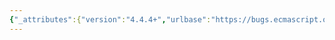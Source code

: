 ```yaml
---
{"_attributes":{"version":"4.4.4+","urlbase":"https://bugs.ecmascript.org/","maintainer":"dherman@mozilla.com"},"bug":{"bug_id":1283,"creation_ts":"2013-03-11 08:16:00 -0700","short_desc":"13.4: Static Semantics Early Errors too strict","delta_ts":"2013-07-15 17:03:22 -0700","product":"Draft for 6th Edition","component":"technical issue","version":"Rev 15: May 14, 2013 Draft","rep_platform":"All","op_sys":"All","bug_status":"RESOLVED","resolution":"FIXED","priority":"Normal","bug_severity":"minor","everconfirmed":true,"reporter":{"uid":"wingo","name":"Andy Wingo"},"assigned_to":{"uid":"allen","name":"Allen Wirfs-Brock"},"cc":["rossberg","usrbincc"],"long_desc":[{"commentid":3418,"comment_count":0,"who":{"uid":"wingo","name":"Andy Wingo"},"bug_when":"2013-03-11 08:16:23 -0700","thetext":"Hi\n\nSection 13.4 of the new draft specifies two early errors that are needlessly restrictive:\n\n  * It is a Syntax Error if FunctionBody Contains YieldExpression is false.\n\n\"function* () {}\" is well-defined, and might come about through use of eval code.\n\n  * It is a Syntax Error if AssignmentExpression Contains YieldExpression.\n\n\"yield yield 3\" is also perfectly well-defined.\n\nIn both of these cases, an implementation would have to do more work to implement the restrictions than it would to not implement them."},{"commentid":4017,"comment_count":1,"who":{"uid":"wingo","name":"Andy Wingo"},"bug_when":"2013-05-15 06:48:50 -0700","thetext":"This bug is still present in revision 15."},{"commentid":4022,"comment_count":2,"who":{"uid":"allen","name":"Allen Wirfs-Brock"},"bug_when":"2013-05-15 09:06:43 -0700","thetext":"Do you have a real use case for a generator function body without a yield other than a by-product of a degenerate case of mechanical code generation?\n\nIf not, it's a trade-off between early diagnostics for human written code and a slight simplification of a code generator."},{"commentid":4023,"comment_count":3,"who":{"uid":"rossberg","name":"Andreas Rossberg"},"bug_when":"2013-05-15 09:22:02 -0700","thetext":"One important use case is prototyping with a dummy generator. Or the case where you comment out a yield for debugging. That shouldn't render the program illegal.\n\nA zero iterator/generator could also be a perfectly sensible part of a generic iterator library. There is no reason to believe that you don't occasionally need an empty generator in the same manner you sometimes need empty functions.\n\nAlso, I don't think it simplifies code generators. If anything, it's more work to diagnose this case."},{"commentid":4168,"comment_count":4,"who":{"uid":"usrbincc","name":"Ben Chan"},"bug_when":"2013-06-11 14:14:39 -0700","thetext":"The fixed issue looks to be handled already in bug 1551.\n\nIn the interest of not filing duplicate bugs, I'll just add my +1 to\nthe remaining issue:\n\n* It is a Syntax Error if AssignmentExpression Contains YieldExpression.\n\nI don't really know what else to add aside from what Andy Wingo has\nalready said. At the very least, it would be useful to be able to know\nwhat the rationale behind this limitation is.\n\nOkay, maybe I will add something.\n\n----\n\nOn the implementation side:\n\nOnce you have the capability to do something like:\n\n  function* G() {\n    f(yield a(), (yield b) + (yield c), 42 + yield d);\n    return yield e;\n  }\n\nthen you have almost certainly already implemented\n\n  function* G() {\n    yield f(yield a(), (yield b) + (yield c), 42 + yield d);\n    yield yield e;\n  }\n\nGoing back and disabling that particular case is almost certainly\ngoing to be more work.\n\n----\n\nOn the language-design side, having this limitation means that\nprogrammers have to remember one more special-case rule. Normally you\nwould expect expressions to be freely nestable (modulo the use of\nparens to handle precedence and parsing issues). If there are to be\nexceptions, there should a clear reason for them.\n\nSo at the very least, there should be some rationale for this\nexception in the spec.\n\nNote that some people may prefer to have their lint tools disallow\nnested yield expressions, but this should probably be a separate issue\nfrom what is allowed in the language itself.\n\n----\n\nP.S. I have no experience with the conventions of bugzilla, much less\necmascript.org's particular usage of bugzilla. Does the \"CONFIRMED\"\nbug status mean that this is going to be fixed in the next revision of\nthe spec? If so, sorry for the extra noise."},{"commentid":4244,"comment_count":5,"who":{"uid":"allen","name":"Allen Wirfs-Brock"},"bug_when":"2013-06-18 10:35:05 -0700","thetext":"fixed (both items) in rev 16 editor's draft"},{"commentid":4404,"comment_count":6,"who":{"uid":"allen","name":"Allen Wirfs-Brock"},"bug_when":"2013-07-15 17:03:22 -0700","thetext":"fixed in rev16 draft.  July 15, 2013"}]}}
---
```

